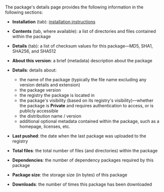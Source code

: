 The package's details page provides the following information in the following sections:

- **Installation** (tab): [installation instructions](#access-a-packages-details-installing-a-package)
- **Contents** (tab, where available): a list of directories and files contained within the package
- **Details** (tab): a list of checksum values for this package—MD5, SHA1, SHA256, and SHA512
- **About this version**: a brief (metadata) description about the package
- **Details**: details about:

    * the name of the package (typically the file name excluding any version details and extension)
    * the package version
    * the registry the package is located in
    * the package's visibility (based on its registry's visibility)—whether the package is **Private** and requires authentication to access, or is publicly accessible
    * the distribution name / version
    * additional optional metadata contained within the package, such as a homepage, licenses, etc.

- **Last pushed**: the date when the last package was uploaded to the registry
- **Total files**: the total number of files (and directories) within the package
- **Dependencies**: the number of dependency packages required by this package
- **Package size**: the storage size (in bytes) of this package
- **Downloads**: the number of times this package has been downloaded
